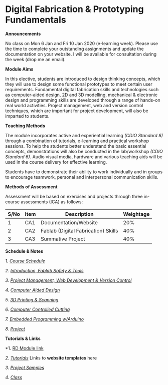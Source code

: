 # Digital Fabrication & Prototyping Fundamentals
**Announcements**

No class on Mon 6 Jan and Fri 10 Jan 2020 (e-learning week). Please use the time to complete your outstanding assignments and update the documentation on your website. I will be available for consultation during the week (drop me an email).

**Module Aims**

In this elective, students are introduced to design thinking concepts, which they will use to design some functional prototypes to meet certain user requirements. Fundamental digital fabrication skills and technologies such as computer-aided design, 2D and 3D modelling, mechanical & electronic design and programming skills are developed through a range of hands-on real world activities. Project management, web and version control techniques, which are important for project development, will also be imparted to students.

**Teaching Methods**

The module incorporates active and experiential learning *(CDIO Standard 8)* through a combination of tutorials, e-learning and practical workshop sessions. To help the students better understand the basic essential concepts, demonstrations will also be conducted in the lab/workshop *(CDIO Standard 6)*. Audio visual media, hardware and various teaching aids will be used in the course delivery for effective learning. 

Students have to demonstrate their ability to work individually and in groups to encourage teamwork, personal and interpersonal communication skills. 

**Methods of Assessment**

Assessment will be based on exercises and projects through three in-course assessments (ICA) as follows:

|S/No |Item |Description |Weightage |
|-----|-----|------------|----------|
| 1	|CA1 |Documentation/Website	|20% |
| 2	|CA2 |Fablab (Digital Fabrication) Skills	|40% |
| 3	|CA3 |Summative Project	|40% |


**Schedule & Notes**

*1. [Course Schedule](files/01-schedule.md)*

*2. [Introduction, Fablab Safety & Tools](files/02-intro_safety.md)*

*3. [Project Management, Web Development & Version Control](files/03-projmgmt.md)*

*4. [Computer Aided Design](files/04-cad.md)*

*5. [3D Printing & Scanning](files/05-3dprint.md)*

*6. [Computer Controlled Cutting](files/06-lasercutting.md)*

*7. [Embedded Programming w/Arduino](files/07-arduino.md)*

*8. [Project](files/08-project.md)*


**Tutorials & Links**

*1. [RD Module link](https://rdorville.github.io/EP1000/)

*2. [Tutorials](files/00-tutorials.md)* Links to **website templates** here

*3. [Project Samples](http://academy.cba.mit.edu/classes/project_development/index.html)*

*4. [Class](class/2020-S1/readme.md)*
